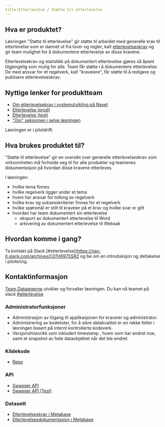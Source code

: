 ```yaml
---
title:Etterlevelse / Støtte til etterlevelse
---
```


## Hva er produktet?
Løsningen "Støtte til etterlevelse" gir støtte til arbeidet med generelle krav til etterlevelse som er dannet ut fra lover og regler, kalt [etterlevelseskrav](https://data.nav.no/begrep/BEGREP-1873) og gir team mulighet for å dokumentere etterlevelse av disse kravene. 

Etterlevelsekrav og statistikk på dokumentert etterlevelse gjøres så åpent tilgjengelig som mulig for alle. Team får støtte i å dokumentere etterlevelse. De med ansvar for et regelverk, kalt "kraveiere", får støtte til å redigere og publisere etterlevelseskrav.

## Nyttige lenker for produktteam
* [Om etterlevelsekrav i systemutvikling på Navet](https://navno.sharepoint.com/sites/intranett-utvikling/SitePages/Etterlevelseskrav.aspx)
* [Etterlevelse (prod)](https://etterlevelse.intern.nav.no/)
* [Etterlevelse (test)](https://etterlevelse.dev.intern.nav.no/)
* ["Om" seksjonen i selve løsningen](https://etterlevelse.intern.nav.no/help)

Løsningen er i pilotdrift.


## Hva brukes produktet til?
"Støtte til etterlevelse" gir en oversikt over generelle etterlevelseskrav som virksomheten må forholde seg til for alle produkter og teamenes dokumentasjon på hvordan disse kravene etterleves.

I løsningen:
* hvilke tema finnes
* hvilke regelverk ligger under et tema
* hvem har ansvar for tolking av regelverk
* hvilke krav og suksesskriterier finnes for et regelverk
* hvilke spørsmål er stilt til kraveier på et krav og hvilke svar er gitt
* hvordan har team dokumentert sin etterlevelse
  * eksport av dokumentert etterlevelse til Word
  * arkivering av dokumentert etterlevelse til Websak


## Hvordan komme i gang?
Ta kontakt på Slack [#etterlevelse](https://nav-it.slack.com/archives/C01V697SSR2 og be om en introduksjon og deltakelse i pilotering.


## Kontaktinformasjon
[Team Datajegerne](https://teamkatalog.nav.no/team/264cebfa-ad46-4af9-8867-592f99f491e6) utvikler og forvalter løsningen. Du kan nå teamet på slack [#etterlevelse](https://nav-it.slack.com/archives/C01V697SSR2)


### Administratorfunksjoner
* Administrasjon av tilgang til applikasjonen for kraveier og administrator.
* Administrering av kodelister, for å sikre datakvalitet er en rekke felter i løsningen basert på internt kontrollerte kodeverk. 
* Versjonshistorikk som inkludert timestamp , hvem som har endret noe, samt et snapshot av hele dataobjektet når det ble endret.

### Kildekode
* [Repo](https://github.com/navikt/etterlevelse)

### API
* [Swagger API](https://etterlevelse-api.intern.nav.no/swagger-ui/index.html)
* [Swagger API (Test)](https://etterlevelse-api.dev.intern.nav.no/swagger-ui/index.html)

### Datasett
* [Etterlevelseskrav i Metabase](https://metabase.intern.nav.no/browse/95-teamdatajegerne-etterlevelse-krav)
* [Etterlevelsesdokumentasjon i Metabase](https://metabase.intern.nav.no/browse/96-teamdatajegerne-etterlevelse-etterlevelse)

